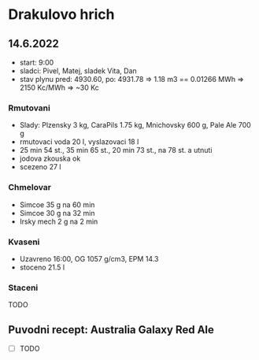 # Drakulovo hrich

## 14.6.2022
  * start: 9:00
  * sladci: Pivel, Matej, sladek Vita, Dan
  * stav plynu pred: 4930.60, po: 4931.78 => 1.18 m3 == 0.01266 MWh => 2150 Kc/MWh => ~30 Kc

### Rmutovani
  * Slady: Plzensky 3 kg, CaraPils 1.75 kg, Mnichovsky 600 g, Pale Ale 700 g
  * rmutovaci voda 20 l, vyslazovaci 18 l
  * 25 min 54 st., 35 min 65 st., 20 min 73 st., na 78 st. a utnuti
  * jodova zkouska ok
  * scezeno 27 l

### Chmelovar
  * Simcoe 35 g na 60 min
  * Simcoe 30 g na 32 min
  * Irsky mech 2 g na 2 min

### Kvaseni
  * Uzavreno 16:00, OG 1057 g/cm3, EPM 14.3
  * stoceno 21.5 l
  
### Staceni
TODO

## Puvodni recept: Australia Galaxy Red Ale
  * [ ] TODO
